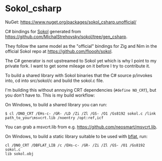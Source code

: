 # Sokol_csharp

NuGet: https://www.nuget.org/packages/sokol_csharp.unofficial/

C# bindings for [Sokol](https://github.com/floooh/sokol) generated from https://github.com/MichalStrehovsky/sokol/tree/gen_csharp.

They follow the same model as the "official" bindings for Zig and Nim in the official Sokol repo at https://github.com/floooh/sokol.

The C# generator is not upstreamed to Sokol yet which is why I point to my private fork. I want to get some mileage on it before I try to contribute it.

To build a shared library with Sokol binaries that the C# source p/invokes into, cd into src/sokol/c and build the sokol.c file.

I'm building this without annoying CRT dependencies (`#define NO_CRT`), but you don't have to. This is my build workflow:

On Windows, to build a shared library you can run:

```console
$ cl /DNO_CRT /EHs-c- /GR- /LD /Zi /Zl /GS- /O1 /Gs8192 sokol.c /link path_to_your\msvcrt.lib /noentry /opt:ref,icf
```

You can grab a msvcrt.lib from e.g. https://github.com/neosmart/msvcrt.lib.

On Windows, to build a static library suitable to be used with [bflat](https://github.com/MichalStrehovsky/bflat), run:

```console
cl /DNO_CRT /DBFLAT_LIB /c /EHs-c- /GR- /Zi /Zl /GS- /O1 /Gs8192 sokol.c
lib sokol.obj
```

